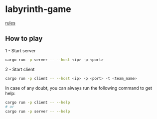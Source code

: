# labyrinth-game

[rules](https://github.com/haveneer-training/sauve_qui_peut)

## How to play

1 - Start server

```bash
cargo run -p server -- --host <ip> -p <port>
```

2 - Start client

```bash
cargo run -p client -- --host <ip> -p <port> -t <team_name>
```

In case of any doubt, you can always run the following command to get help:

```bash
cargo run -p client -- --help
# or
cargo run -p server -- --help
```

